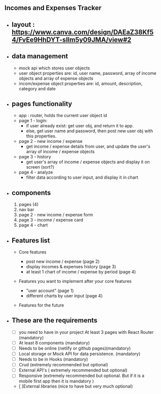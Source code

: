 **Incomes and Expenses Tracker**
  - 
  - layout : https://www.canva.com/design/DAEaZ38Kf54/FvEe9HhDYT-sIlm5y09JMA/view#2
    -
  - data management
    - 
    - mock api which stores user objects
    - user object properties are: id, user name, password, array of income objects and array of expense objects
    - incom/expense object properties are: id, amount, description, category and date

  - pages functionality
    - 
    - app : router, holds the current user object id
    - page 1 - login:
      - if user already exist: get user obj, and return it to app.
      - else, get user name and password, then post new user obj with this properties.
    - page 2 - new income / expense 
      - get income / expense details from user, and update the user's array of income / expense objects
    - page 3 - history
      - get user's array of income / expense objects and display it on screen (sort?)
    - page 4 - analyze
      - filter data according to user input, and display it in chart
  - components
    - 
    1. pages (4)
    5. nav bar
    6. page 2 - new income / expense form
    7. page 3 - income / expense card
    8. page 4 - chart

  - Features list 
    - 
    - Core features
      - post new income / expense (page 2)
      - display incomes & expenses history (page 3) 
      - at least 1 chart of income / expense by period (page 4)

    - Features you want to implement after your core features
      - "user account" (page 1)
      - different charts by user input (page 4)
      
    - Features for the future

  - These are the requirements 
    - 
    - [ ] you need to have in your project
      At least 3 pages with React Router (mandatory)
    - [ ] At least 8 components (mandatory)
    - [ ] Needs to be online (netlify or github pages)(mandatory)
    - [ ] Local storage or Mock API for data persistence. (mandatory)
    - [ ] Needs to be in Hooks  (mandatory)
    - [ ] Crud (extremely recommended but optional)
    - [ ] External API's ( extremely recommended but optional)
    - [ ] Responsive (extremely recommended but optional. But if it is a mobile first app then it is mandatory )
    - [ ]External libraries (nice to have but very much optional)